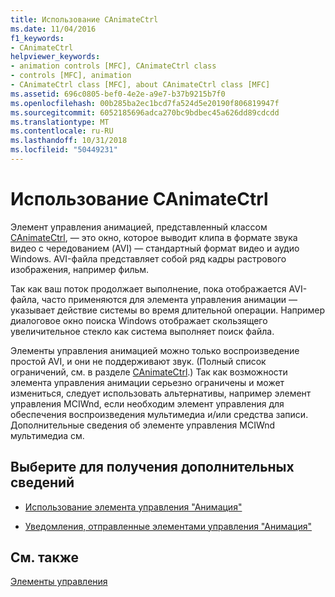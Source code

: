 ```yaml
---
title: Использование CAnimateCtrl
ms.date: 11/04/2016
f1_keywords:
- CAnimateCtrl
helpviewer_keywords:
- animation controls [MFC], CAnimateCtrl class
- controls [MFC], animation
- CAnimateCtrl class [MFC], about CAnimateCtrl class [MFC]
ms.assetid: 696c0805-bef0-4e2e-a9e7-b37b9215b7f0
ms.openlocfilehash: 00b285ba2ec1bcd7fa524d5e20190f806819947f
ms.sourcegitcommit: 6052185696adca270bc9bdbec45a626dd89cdcdd
ms.translationtype: MT
ms.contentlocale: ru-RU
ms.lasthandoff: 10/31/2018
ms.locfileid: "50449231"
---
```

# <a name="using-canimatectrl"></a>Использование CAnimateCtrl

Элемент управления анимацией, представленный классом [CAnimateCtrl](../mfc/reference/canimatectrl-class.md), — это окно, которое выводит клипа в формате звука видео с чередованием (AVI) — стандартный формат видео и аудио Windows. AVI-файла представляет собой ряд кадры растрового изображения, например фильм.

Так как ваш поток продолжает выполнение, пока отображается AVI-файла, часто применяются для элемента управления анимации — указывает действие системы во время длительной операции. Например диалоговое окно поиска Windows отображает скользящего увеличительное стекло как система выполняет поиск файла.

Элементы управления анимацией можно только воспроизведение простой AVI, и они не поддерживают звук. (Полный список ограничений, см. в разделе [CAnimateCtrl](../mfc/reference/canimatectrl-class.md).) Так как возможности элемента управления анимации серьезно ограничены и может измениться, следует использовать альтернативы, например элемент управления MCIWnd, если необходим элемент управления для обеспечения воспроизведения мультимедиа и/или средства записи. Дополнительные сведения об элементе управления MCIWnd мультимедиа см.

## <a name="what-do-you-want-to-know-more-about"></a>Выберите для получения дополнительных сведений

- [Использование элемента управления "Анимация"](../mfc/using-an-animation-control.md)

- [Уведомления, отправленные элементами управления "Анимация"](../mfc/notifications-sent-by-animation-controls.md)

## <a name="see-also"></a>См. также

[Элементы управления](../mfc/controls-mfc.md)

